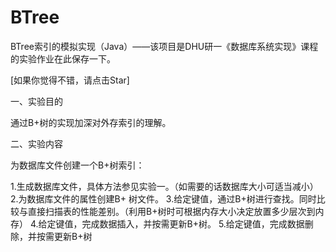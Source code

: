 # BTree
BTree索引的模拟实现（Java）——该项目是DHU研一《数据库系统实现》课程的实验作业在此保存一下。

[如果你觉得不错，请点击Star]

一、实验目的

通过B+树的实现加深对外存索引的理解。


二、实验内容

为数据库文件创建一个B+树索引：

1.生成数据库文件，具体方法参见实验一。（如需要的话数据库大小可适当减小）
2.为数据库文件的属性创建B+ 树文件。
3.给定键值，通过B+树进行查找。同时比较与直接扫描表的性能差别。（利用B+树时可根据内存大小决定放置多少层次到内存）
4.给定键值，完成数据插入，并按需更新B+树。
5.给定键值，完成数据删除，并按需更新B+树
